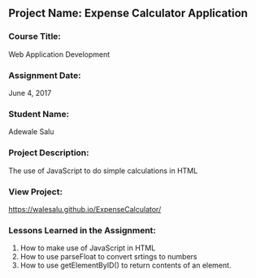 ## Project Name:  Expense Calculator Application

### Course Title:
Web Application Development

### Assignment Date:  
June 4, 2017

### Student Name:  
Adewale Salu

### Project Description:
The use of JavaScript to do simple calculations in HTML

### View Project:
https://walesalu.github.io/ExpenseCalculator/

### Lessons Learned in the Assignment:
1. How to make use of JavaScript in HTML
2. How to use parseFloat to convert srtings to numbers
3. How to use getElementByID() to return contents of an element. 

